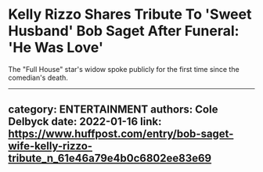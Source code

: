 # Kelly Rizzo Shares Tribute To 'Sweet Husband' Bob Saget After Funeral: 'He Was Love'

The "Full House" star's widow spoke publicly for the first time since the comedian's death.

---
category: ENTERTAINMENT
authors: Cole Delbyck
date: 2022-01-16
link: https://www.huffpost.com/entry/bob-saget-wife-kelly-rizzo-tribute_n_61e46a79e4b0c6802ee83e69
---
